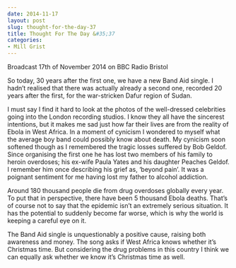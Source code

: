 ```yaml
---
date: 2014-11-17
layout: post
slug: thought-for-the-day-37
title: Thought For The Day &#35;37
categories:
- Mill Grist
---
```


Broadcast 17th of November 2014 on BBC Radio Bristol

So today, 30 years after the first one, we have a new Band Aid single. I hadn’t realised that there was actually already a second one, recorded 20 years after the first, for the war-stricken Dafur region of Sudan.

I must say I find it hard to look at the photos of the well-dressed celebrities going into the London recording studios. I know they all have the sincerest intentions, but it makes me sad just how far their lives are from the reality of Ebola in West Africa. In a moment of cynicism I wondered to myself what the average boy band could possibly know about death. My cynicism soon softened though as I remembered the tragic losses suffered by Bob Geldof. Since organising the first one he has lost two members of his family to heroin overdoses; his ex-wife Paula Yates and his daughter Peaches Geldof. I remember him once describing his grief as, ‘beyond pain’. It was a poignant sentiment for me having lost my father to alcohol addiction.

Around 180 thousand people die from drug overdoses globally every year. To put that in perspective, there have been 5 thousand Ebola deaths. That’s of course not to say that the epidemic isn’t an extremely serious situation. It has the potential to suddenly become far worse, which is why the world is keeping a careful eye on it.

The Band Aid single is unquestionably a positive cause, raising both awareness and money. The song asks if West Africa knows whether it’s Christmas time. But considering the drug problems in this country I think we can equally ask whether we know it’s Christmas time as well.

